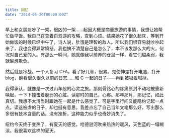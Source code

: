 ```yaml
---
title: 回忆
date: "2014-05-26T00:00:00Z"
---
```


早上和女朋友吵了一架，很凶的一架……起因大概是商量旅游的事情，我想让她帮忙做早饭。我自己在查着自驾游的攻略，查到心烦。结果她花了很久起床，等到开始做饭的时候已经中午了。诗人说，肚饿是理智的敌人。所以我们很容易就吵吵起来了，我也变得异常愤怒。我也搞不清楚自己是怎么了，本不该发那么大的火，何况对自己爱的人。有那么一瞬间，她就像我以前养的仓鼠一样，看它们越柔弱，我就越想欺负。

然后就是冷战。一个人复习 CFA，看了好几章，很累。鬼使神差打开电脑，打开 blog，翻看很久很久以前的日志……和 C 一起的日子——再到被狠狠甩掉。

我得承认，就像是一次过山车般的心灵之旅。那刻骨铭心的疼痛原封不动地被重新唤起，一下下撞击着脆弱的心脏。读那时的自己，心疼。那年那月，那记忆，如此真切。我想不太清当时跟她在一起是什么感觉了。可是字里行间又能隐约记起一点点。读这被虐的日子，却也挺有意思。我差点忘了自己当年文笔那么好，写出那么多很有技术含量的话。没有挫折，这种能力似乎也奇妙消失了。

纽约今天终于变热了，有夏天的感觉。哈德逊河吹来热热的暖风，天色蓝的一塌糊涂。我很喜欢这样的夏天。
